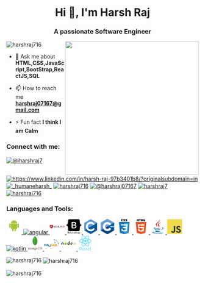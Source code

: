 <h1 align="center">Hi 👋, I'm Harsh Raj</h1>
<h3 align="center">A passionate Software Engineer</h3>
<img align="right" alt-"coding" height="350" width="350" src= "https://youwebsolutionz.files.wordpress.com/2021/12/learn-web-designing.gif">

<p align="left"> <img src="https://komarev.com/ghpvc/?username=harshraj716&label=Profile%20views&color=0e75b6&style=flat" alt="harshraj716" /> </p>

- 💬 Ask me about **HTML,CSS,JavaScript,BootStrap,ReactJS,SQL**

- 📫 How to reach me **harshraj07167@gmail.com**

- ⚡ Fun fact **I think I am Calm**

<h3 align="left">Connect with me:</h3>
<p align="left">
<a href="https://twitter.com/@iharshraj7" target="blank"><img align="center" src="https://raw.githubusercontent.com/rahuldkjain/github-profile-readme-generator/master/src/images/icons/Social/twitter.svg" alt="@iharshraj7" height="30" width="40" /></a>
<a href="https://linkedin.com/in/harsh-raj-97b3401b8/?originalsubdomain=in" target="blank"><img align="center" src="https://raw.githubusercontent.com/rahuldkjain/github-profile-readme-generator/master/src/images/icons/Social/linked-in-alt.svg" alt="https://www.linkedin.com/in/harsh-raj-97b3401b8/?originalsubdomain=in" height="30" width="40" /></a>
<a href="https://instagram.com/_humaneharsh_" target="blank"><img align="center" src="https://raw.githubusercontent.com/rahuldkjain/github-profile-readme-generator/master/src/images/icons/Social/instagram.svg" alt="_humaneharsh_" height="30" width="40" /></a>
<a href="https://www.codechef.com/users/harshraj716" target="blank"><img align="center" src="https://cdn.jsdelivr.net/npm/simple-icons@3.1.0/icons/codechef.svg" alt="harshraj716" height="30" width="40" /></a>
<a href="https://www.hackerrank.com/@harshraj07167" target="blank"><img align="center" src="https://raw.githubusercontent.com/rahuldkjain/github-profile-readme-generator/master/src/images/icons/Social/hackerrank.svg" alt="@harshraj07167" height="30" width="40" /></a>
<a href="https://www.leetcode.com/harshraj7" target="blank"><img align="center" src="https://raw.githubusercontent.com/rahuldkjain/github-profile-readme-generator/master/src/images/icons/Social/leet-code.svg" alt="harshraj7" height="30" width="40" /></a>
<a href="https://auth.geeksforgeeks.org/user/harshraj716" target="blank"><img align="center" src="https://raw.githubusercontent.com/rahuldkjain/github-profile-readme-generator/master/src/images/icons/Social/geeks-for-geeks.svg" alt="harshraj716" height="30" width="40" /></a>
</p>

<h3 align="left">Languages and Tools:</h3>
<p align="left"> <a href="https://developer.android.com" target="_blank" rel="noreferrer"> <img src="https://raw.githubusercontent.com/devicons/devicon/master/icons/android/android-original-wordmark.svg" alt="android" width="40" height="40"/> </a> <a href="https://angular.io" target="_blank" rel="noreferrer"> <img src="https://angular.io/assets/images/logos/angular/angular.svg" alt="angular" width="40" height="40"/> </a> <a href="https://angular.io" target="_blank" rel="noreferrer"> <img src="https://raw.githubusercontent.com/devicons/devicon/master/icons/angularjs/angularjs-original-wordmark.svg" alt="angularjs" width="40" height="40"/> </a> <a href="https://getbootstrap.com" target="_blank" rel="noreferrer"> <img src="https://raw.githubusercontent.com/devicons/devicon/master/icons/bootstrap/bootstrap-plain-wordmark.svg" alt="bootstrap" width="40" height="40"/> </a> <a href="https://www.cprogramming.com/" target="_blank" rel="noreferrer"> <img src="https://raw.githubusercontent.com/devicons/devicon/master/icons/c/c-original.svg" alt="c" width="40" height="40"/> </a> <a href="https://www.w3schools.com/cpp/" target="_blank" rel="noreferrer"> <img src="https://raw.githubusercontent.com/devicons/devicon/master/icons/cplusplus/cplusplus-original.svg" alt="cplusplus" width="40" height="40"/> </a> <a href="https://www.w3schools.com/css/" target="_blank" rel="noreferrer"> <img src="https://raw.githubusercontent.com/devicons/devicon/master/icons/css3/css3-original-wordmark.svg" alt="css3" width="40" height="40"/> </a> <a href="https://www.w3.org/html/" target="_blank" rel="noreferrer"> <img src="https://raw.githubusercontent.com/devicons/devicon/master/icons/html5/html5-original-wordmark.svg" alt="html5" width="40" height="40"/> </a> <a href="https://www.java.com" target="_blank" rel="noreferrer"> <img src="https://raw.githubusercontent.com/devicons/devicon/master/icons/java/java-original.svg" alt="java" width="40" height="40"/> </a> <a href="https://developer.mozilla.org/en-US/docs/Web/JavaScript" target="_blank" rel="noreferrer"> <img src="https://raw.githubusercontent.com/devicons/devicon/master/icons/javascript/javascript-original.svg" alt="javascript" width="40" height="40"/> </a> <a href="https://kotlinlang.org" target="_blank" rel="noreferrer"> <img src="https://www.vectorlogo.zone/logos/kotlinlang/kotlinlang-icon.svg" alt="kotlin" width="40" height="40"/> </a> <a href="https://www.mongodb.com/" target="_blank" rel="noreferrer"> <img src="https://raw.githubusercontent.com/devicons/devicon/master/icons/mongodb/mongodb-original-wordmark.svg" alt="mongodb" width="40" height="40"/> </a> <a href="https://www.mysql.com/" target="_blank" rel="noreferrer"> <img src="https://raw.githubusercontent.com/devicons/devicon/master/icons/mysql/mysql-original-wordmark.svg" alt="mysql" width="40" height="40"/> </a> <a href="https://nodejs.org" target="_blank" rel="noreferrer"> <img src="https://raw.githubusercontent.com/devicons/devicon/master/icons/nodejs/nodejs-original-wordmark.svg" alt="nodejs" width="40" height="40"/> </a> <a href="https://reactjs.org/" target="_blank" rel="noreferrer"> <img src="https://raw.githubusercontent.com/devicons/devicon/master/icons/react/react-original-wordmark.svg" alt="react" width="40" height="40"/> </a> </p>

<p><img align="left" src="https://github-readme-stats.vercel.app/api/top-langs?username=harshraj716&show_icons=true&locale=en&layout=compact" alt="harshraj716" /></p>

<p>&nbsp;<img align="center" src="https://github-readme-stats.vercel.app/api?username=harshraj716&show_icons=true&locale=en" alt="harshraj716" /></p>

<p><img align="center" src="https://github-readme-streak-stats.herokuapp.com/?user=harshraj716&" alt="harshraj716" /></p>
